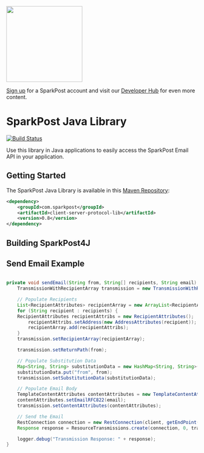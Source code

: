 <a href="https://www.sparkpost.com"><img src="https://www.sparkpost.com/sites/default/files/attachments/SparkPost_Logo_2-Color_Gray-Orange_RGB.svg" width="200px"/></a>

[Sign up](https://app.sparkpost.com/sign-up?src=Dev-Website&sfdcid=70160000000pqBb) for a SparkPost account and visit our [Developer Hub](https://developers.sparkpost.com) for even more content.

# SparkPost Java Library

[![Build Status](https://travis-ci.org/SparkPost/java-sparkpost.svg?branch=master)](https://travis-ci.org/SparkPost/java-sparkpost)

Use this library in Java applications to easily access the SparkPost Email API in your application.

## Getting Started

The SparkPost Java Library is available in this [Maven Repository](http://maven.apache.org/download.cgi):


```xml
<dependency>
	<groupId>com.sparkpost</groupId>
	<artifactId>client-server-protocol-lib</artifactId>
	<version>0.8</version>
</dependency>
```

## Building SparkPost4J



## Send Email Example

```java

private void sendEmail(String from, String[] recipients, String email) throws SparkPostException {
	TransmissionWithRecipientArray transmission = new TransmissionWithRecipientArray();

	// Populate Recipients
	List<RecipientAttributes> recipientArray = new ArrayList<RecipientAttributes>();
	for (String recipient : recipients) {
	RecipientAttributes recipientAttribs = new RecipientAttributes();
		recipientAttribs.setAddress(new AddressAttributes(recipient));
		recipientArray.add(recipientAttribs);
	}
	transmission.setRecipientArray(recipientArray);

	transmission.setReturnPath(from);

	// Populate Substitution Data
	Map<String, String> substitutionData = new HashMap<String, String>();
	substitutionData.put("from", from);
	transmission.setSubstitutionData(substitutionData);

	// Populate Email Body
	TemplateContentAttributes contentAttributes = new TemplateContentAttributes();
	contentAttributes.setEmailRFC822(email);
	transmission.setContentAttributes(contentAttributes);

	// Send the Email
	RestConnection connection = new RestConnection(client, getEndPoint());
	Response response = ResourceTransmissions.create(connection, 0, transmission);

	logger.debug("Transmission Response: " + response);
}

```
